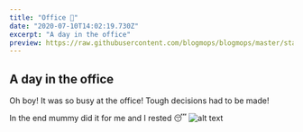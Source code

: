 ```yaml
---
title: "Office 💼"
date: "2020-07-10T14:02:19.730Z"
excerpt: "A day in the office"
preview: https://raw.githubusercontent.com/blogmops/blogmops/master/static/images/blog/office/office001.webp
---
```


## A day in the office

Oh boy! It was so busy at the office! Tough decisions had to be made!

In the end mummy did it for me and I rested 😴
![alt text](/images/blog/office/office002.webp "Pug is sleeping.")
